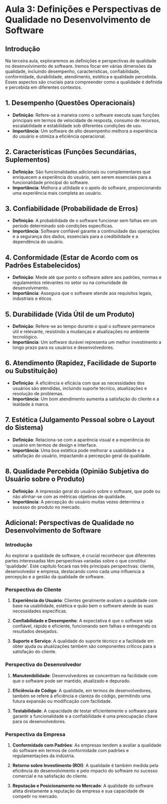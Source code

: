 # Aula 3: Definições e Perspectivas de Qualidade no Desenvolvimento de Software

## Introdução

Na terceira aula, exploraremos as definições e perspectivas de qualidade no desenvolvimento de software. Iremos focar em várias dimensões da qualidade, incluindo desempenho, características, confiabilidade, conformidade, durabilidade, atendimento, estética e qualidade percebida. Esses aspectos são cruciais para compreender como a qualidade é definida e percebida em diferentes contextos.

## 1. Desempenho (Questões Operacionais)

- **Definição**: Refere-se à maneira como o software executa suas funções principais em termos de velocidade de resposta, consumo de recursos, escalabilidade e estabilidade sob diferentes condições de uso.
- **Importância**: Um software de alto desempenho melhora a experiência do usuário e otimiza a eficiência operacional.

## 2. Características (Funções Secundárias, Suplementos)

- **Definição**: São funcionalidades adicionais ou complementares que enriquecem a experiência do usuário, sem serem essenciais para a funcionalidade principal do software.
- **Importância**: Melhora a utilidade e o apelo do software, proporcionando uma experiência mais completa ao usuário.

## 3. Confiabilidade (Probabilidade de Erros)

- **Definição**: A probabilidade de o software funcionar sem falhas em um período determinado sob condições específicas.
- **Importância**: Software confiável garante a continuidade das operações e a segurança dos dados, essenciais para a credibilidade e a dependência do usuário.

## 4. Conformidade (Estar de Acordo com os Padrões Estabelecidos)

- **Definição**: Mede até que ponto o software adere aos padrões, normas e regulamentos relevantes no setor ou na comunidade de desenvolvimento.
- **Importância**: Assegura que o software atende aos requisitos legais, industriais e éticos.

## 5. Durabilidade (Vida Útil de um Produto)

- **Definição**: Refere-se ao tempo durante o qual o software permanece útil e relevante, resistindo a mudanças e atualizações no ambiente tecnológico.
- **Importância**: Um software durável representa um melhor investimento a longo prazo para os usuários e desenvolvedores.

## 6. Atendimento (Rapidez, Facilidade de Suporte ou Substituição)

- **Definição**: A eficiência e eficácia com que as necessidades dos usuários são atendidas, incluindo suporte técnico, atualizações e resolução de problemas.
- **Importância**: Um bom atendimento aumenta a satisfação do cliente e a lealdade à marca.

## 7. Estética (Julgamento Pessoal sobre o Layout do Sistema)

- **Definição**: Relaciona-se com a aparência visual e a experiência do usuário em termos de design e interface.
- **Importância**: Uma boa estética pode melhorar a usabilidade e a satisfação do usuário, impactando a percepção geral da qualidade.

## 8. Qualidade Percebida (Opinião Subjetiva do Usuário sobre o Produto)

- **Definição**: A impressão geral do usuário sobre o software, que pode ou não alinhar-se com as métricas objetivas de qualidade.
- **Importância**: A percepção do usuário muitas vezes determina o sucesso do produto no mercado.



## Adicional: Perspectivas de Qualidade no Desenvolvimento de Software

### Introdução

Ao explorar a qualidade de software, é crucial reconhecer que diferentes partes interessadas têm perspectivas variadas sobre o que constitui 'qualidade'. Este capítulo focará nas três principais perspectivas: cliente, desenvolvedor e empresa, destacando como cada uma influencia a percepção e a gestão da qualidade de software.

### Perspectiva do Cliente

1. **Experiência do Usuário**: Clientes geralmente avaliam a qualidade com base na usabilidade, estética e quão bem o software atende às suas necessidades específicas.
   
2. **Confiabilidade e Desempenho**: A expectativa é que o software seja confiável, rápido e eficiente, funcionando sem falhas e entregando os resultados desejados.

3. **Suporte e Serviço**: A qualidade do suporte técnico e a facilidade em obter ajuda ou atualizações também são componentes críticos para a satisfação do cliente.

### Perspectiva do Desenvolvedor

1. **Manutenibilidade**: Desenvolvedores se concentram na facilidade com que o software pode ser mantido, atualizado e depurado.

2. **Eficiência de Código**: A qualidade, em termos de desenvolvedores, também se refere à eficiência e clareza do código, permitindo uma futura expansão ou modificação com facilidade.

3. **Testabilidade**: A capacidade de testar eficientemente o software para garantir a funcionalidade e a confiabilidade é uma preocupação chave para os desenvolvedores.

### Perspectiva da Empresa

1. **Conformidade com Padrões**: As empresas tendem a avaliar a qualidade do software em termos de conformidade com padrões e regulamentações da indústria.

2. **Retorno sobre Investimento (ROI)**: A qualidade é também medida pela eficiência do desenvolvimento e pelo impacto do software no sucesso comercial e na satisfação do cliente.

3. **Reputação e Posicionamento no Mercado**: A qualidade do software afeta diretamente a reputação da empresa e sua capacidade de competir no mercado.

